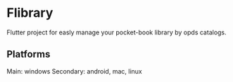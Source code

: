 # Flibrary

Flutter project for easly manage your pocket-book library by opds catalogs.

## Platforms
Main: windows
Secondary: android, mac, linux
